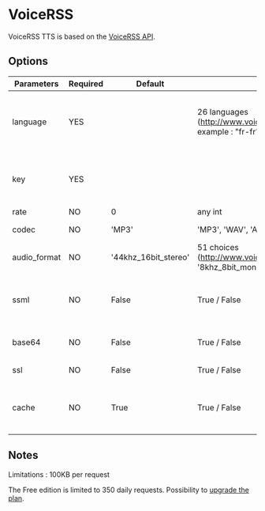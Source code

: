 # VoiceRSS

VoiceRSS TTS is based on the [VoiceRSS API](http://www.voicerss.org/).

## Options

| Parameters | Required | Default | Choices    | Comment |
|------------|----------|---------|------------|---------|
| language     | YES      |                      | 26 languages (http://www.voicerss.org/api/documentation.aspx), example : "fr-fr" | Languages are identified by the LCID string     |
| key          | YES      |                      |                                                                                  | register in the official website to get API key |
| rate         | NO       | 0                    |  any int                                                                         | Audio Rate                                      |
| codec        | NO       | 'MP3'                | 'MP3', 'WAV', 'AAC', 'OGG', 'CAF'                                                | Audio Codecs                                    |
| audio_format | NO       | '44khz_16bit_stereo' | 51 choices (http://www.voicerss.org/api/documentation.aspx), '8khz_8bit_mono'    | Audio formats                                   |
| ssml         | NO       |  False               | True / False                                                                     | True if you want ssml (only upgraded plans)     |
| base64       | NO       |  False               | True / False                                                                     | True if you want base64                         |
| ssl          | NO       |  False               | True / False                                                                     | True if you want ssl                            |
| cache        | NO       |  True                | True / False                                                                     | True if you want to use the cache with this TTS |                                                      |

## Notes

Limitations : 100KB per request

The Free edition is limited to 350 daily requests.
Possibility to [upgrade the plan](http://www.voicerss.org/personel/upgrade.aspx).
